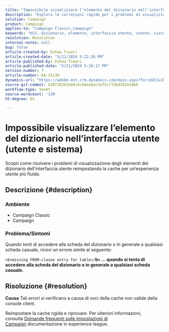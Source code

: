```yaml
---
title: "Impossibile visualizzare l’elemento del dizionario nell’interfaccia utente (utente e sistema)"
description: "Esplora le correzioni rapide per i problemi di visualizzazione degli elementi del dizionario dell’interfaccia utente."
solution: Campaign
product: Campaign
applies-to: "Campaign Classic,Campaign"
keywords: "KCS, dizionario, elemento, interfaccia utente, utente, sistema"
resolution: Resolution
internal-notes: null
bug: false
article-created-by: Eshaa Tiwari
article-created-date: "5/21/2024 5:22:26 PM"
article-published-by: Eshaa Tiwari
article-published-date: "5/21/2024 5:26:17 PM"
version-number: 7
article-number: KA-15130
dynamics-url: "https://adobe-ent.crm.dynamics.com/main.aspx?forceUCI=1&pagetype=entityrecord&etn=knowledgearticle&id=94aeecad-9617-ef11-9f8a-6045bd006793"
source-git-commit: b28f20261b04c4c84eedac3ef5cf73bd3d2410b0
workflow-type: tm+mt
source-wordcount: '130'
ht-degree: 6%

---
```


# Impossibile visualizzare l’elemento del dizionario nell’interfaccia utente (utente e sistema)


Scopri come risolvere i problemi di visualizzazione degli elementi del dizionario dell’interfaccia utente reimpostando la cache per un’esperienza utente più fluida.

## Descrizione {#description}


### <b>Ambiente</b>

- Campaign Classic
- Campaign


### <b>Problema/Sintomi</b>

Quando tenti di accedere alla scheda del dizionario o in generale a qualsiasi scheda casuale, ricevi un errore simile al seguente:

`<b>missing FROM-clause entry for table</`<b>b`>` ... quando si tenta di accedere alla scheda del dizionario o in generale a qualsiasi scheda casuale.</b>


## Risoluzione {#resolution}





<b>Causa</b>
Tali errori si verificano a causa di voci della cache non valide della console client.



Reimpostare la cache rigida e riprovare. Per ulteriori informazioni, consulta [Domande frequenti sulle impostazioni di Campaign](https://experienceleague.adobe.com/docs/campaign-classic/using/getting-started/starting-with-adobe-campaign/faq/faq-campaign-config.html?lang=en) documentazione in experience league.


<br> 